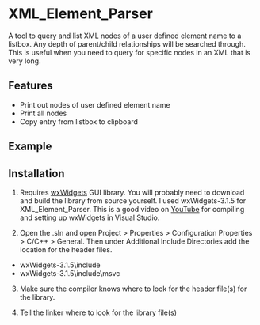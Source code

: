 # XML_Element_Parser

A tool to query and list XML nodes of a user defined element name to a listbox. Any depth of parent/child relationships will be searched through. This is useful when you need to query for specific nodes in an XML that is very long. 

## Features
* Print out nodes of user defined element name
* Print all nodes 
* Copy entry from listbox to clipboard

## Example

## Installation
1. Requires [wxWidgets](https://www.wxwidgets.org/downloads/) GUI library. You will probably need to download and build the library from source yourself. I used wxWidgets-3.1.5 for XML_Element_Parser. This is a good video on [YouTube](https://youtu.be/FOIbK4bJKS8?t=637) for compiling and setting up wxWidgets in Visual Studio.

2. Open the .sln and open Project > Properties > Configuration Properties > C/C++ > General. Then under Additional Include Directories add the location for the header files.
* wxWidgets-3.1.5\include
* wxWidgets-3.1.5\include\msvc

3. Make sure the compiler knows where to look for the header file(s) for the library.

4. Tell the linker where to look for the library file(s)
